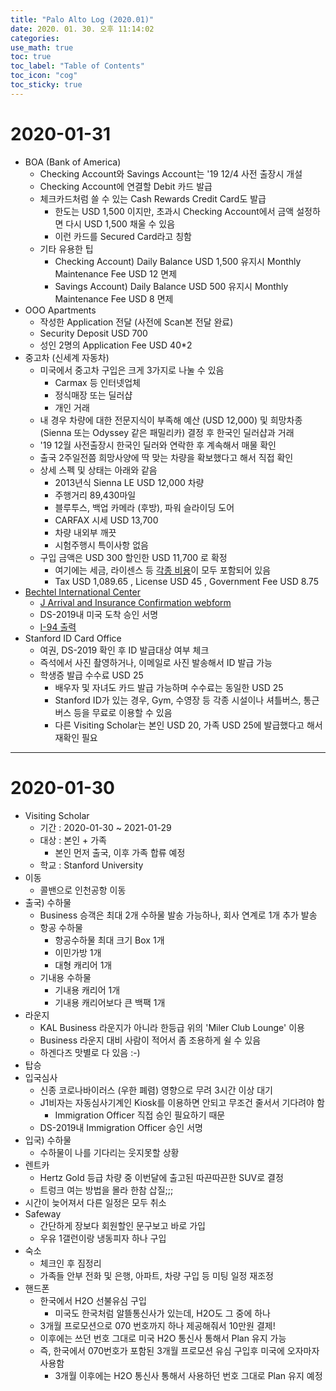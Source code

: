 ```yaml
---
title: "Palo Alto Log (2020.01)"
date: 2020. 01. 30. 오후 11:14:02
categories:
use_math: true
toc: true
toc_label: "Table of Contents"
toc_icon: "cog"
toc_sticky: true
---
```


# 2020-01-31
* <a id="Debit_Card"></a>BOA (Bank of America)
  * Checking Account와 Savings Account는 '19 12/4 사전 출장시 개설
  * Checking Account에 연결할 Debit 카드 발급
  * 체크카드처럼 쓸 수 있는 Cash Rewards Credit Card도 발급
    * 한도는 USD 1,500 이지만, 초과시 Checking Account에서 금액 설정하면 다시 USD 1,500 채울 수 있음
    * 이런 카드를 Secured Card라고 칭함
  * 기타 유용한 팁
    * Checking Account) Daily Balance USD 1,500 유지시 Monthly Maintenance Fee USD 12 면제
    * Savings Account) Daily Balance USD 500 유지시 Monthly Maintenance Fee USD 8 면제
* OOO Apartments
  * 작성한 Application 전달 (사전에 Scan본 전달 완료)
  * Security Deposit USD 700
  * 성인 2명의 Application Fee USD 40*2
* <a id="Used_Car"></a>중고차 (신세계 자동차)
  * 미국에서 중고차 구입은 크게 3가지로 나눌 수 있음
    * Carmax 등 인터넷업체
    * 정식매장 또는 딜러샵
    * 개인 거래
  * 내 경우 차량에 대한 전문지식이 부족해 예산 (USD 12,000) 및 희망차종 (Sienna 또는 Odyssey 같은 패밀리카) 결정 후 한국인 딜러샵과 거래
  * '19 12월 사전출장시 한국인 딜러와 연락한 후 계속해서 매물 확인
  * 출국 2주일전쯤 희망사양에 딱 맞는 차량을 확보했다고 해서 직접 확인
  * 상세 스펙 및 상태는 아래와 같음
    * 2013년식 Sienna LE USD 12,000 차량
    * 주행거리 89,430마일
    * 블루투스, 백업 카메라 (후방), 파워 슬라이딩 도어
    * CARFAX 시세 USD 13,700
    * 차량 내외부 깨끗
    * 시험주행시 특이사항 없음
  * 구입 금액은 USD 300 할인한 USD 11,700 로 확정
    * 여기에는 세금, 라이센스 등 [각종 비용](/palo-alto-log-202002/#Car_Price)이 모두 포함되어 있음
    * Tax USD 1,089.65 , License USD 45 , Government Fee USD 8.75
* <a id="After_Arrival"></a>[Bechtel International Center](https://bechtel.stanford.edu/immigration/visa-types/j-1-scholar)
  * [J Arrival and Insurance Confirmation webform](http://web.stanford.edu/dept/icenter/j-arrival.fb)
  * DS-2019내 미국 도착 승인 서명
  * [I-94 출력](https://i94.cbp.dhs.gov/I94/)
* <a id="Stanford_ID"></a>Stanford ID Card Office
  * 여권, DS-2019 확인 후 ID 발급대상 여부 체크
  * 즉석에서 사진 촬영하거나, 이메일로 사진 발송해서 ID 발급 가능
  * 학생증 발급 수수료 USD 25
    * 배우자 및 자녀도 카드 발급 가능하며 수수료는 동일한 USD 25
    * Stanford ID가 있는 경우, Gym, 수영장 등 각종 시설이나 셔틀버스, 통근버스 등을 무료로 이용할 수 있음
    * 다른 Visiting Scholar는 본인 USD 20, 가족 USD 25에 발급했다고 해서 재확인 필요

---

# 2020-01-30
* Visiting Scholar
  * 기간 : 2020-01-30 ~ 2021-01-29
  * 대상 : 본인 + 가족
    * 본인 먼저 출국, 이후 가족 합류 예정
  * 학교 : Stanford University
* 이동
  * 콜밴으로 인천공항 이동
* 출국) 수하물
  * Business 승객은 최대 2개 수하물 발송 가능하나, 회사 연계로 1개 추가 발송
  * 항공 수하물
    * 항공수하물 최대 크기 Box 1개
    * 이민가방 1개
    * 대형 캐리어 1개
  * 기내용 수하물
    * 기내용 캐리어 1개
    * 기내용 캐리어보다 큰 백팩 1개
* 라운지
  * KAL Business 라운지가 아니라 한등급 위의 'Miler Club Lounge' 이용
  * Business 라운지 대비 사람이 적어서 좀 조용하게 쉴 수 있음
  * 하겐다즈 맛별로 다 있음 :-)
* 탑승
* <a id="Immigration"></a>입국심사
  * 신종 코로나바이러스 (우한 폐렴) 영향으로 무려 3시간 이상 대기
  * J1비자는 자동심사기계인 Kiosk를 이용하면 안되고 무조건 줄서서 기다려야 함
    * Immigration Officer 직접 승인 필요하기 때문
  * DS-2019내 Immigration Officer 승인 서명
* 입국) 수하물
  * 수하물이 나를 기다리는 웃지못할 상황
* 렌트카
  * Hertz Gold 등급 차량 중 이번달에 출고된 따끈따끈한 SUV로 결정
  * 트렁크 여는 방법을 몰라 한참 삽질;;;
* 시간이 늦어져서 다른 일정은 모두 취소
* Safeway
  * 간단하게 장보다 회원할인 문구보고 바로 가입
  * 우유 1갤런이랑 냉동피자 하나 구입
* 숙소
  * 체크인 후 짐정리
  * 가족들 안부 전화 및 은행, 아파트, 차량 구입 등 미팅 일정 재조정
* <a id="Prepaid_Plan"></a>핸드폰
  * 한국에서 H2O 선불유심 구입
    * 미국도 한국처럼 알뜰통신사가 있는데, H2O도 그 중에 하나
  * 3개월 프로모션으로 070 번호까지 하나 제공해줘서 10만원 결제!
  * 이후에는 쓰던 번호 그대로 미국 H2O 통신사 통해서 Plan 유지 가능
  * 즉, 한국에서 070번호가 포함된 3개월 프로모션 유심 구입후 미국에 오자마자 사용함
    * 3개월 이후에는 H2O 통신사 통해서 사용하던 번호 그대로 Plan 유지 예정

